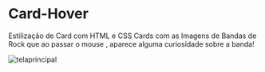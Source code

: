 # Card-Hover
Estilização de Card com HTML e CSS
Cards com as Imagens de Bandas de Rock que ao passar o mouse , aparece alguma curiosidade sobre a banda! 

![telaprincipal](https://user-images.githubusercontent.com/83734454/158929748-ad118448-cf8e-4c04-a1f8-31a8f47ec95c.jpg)
